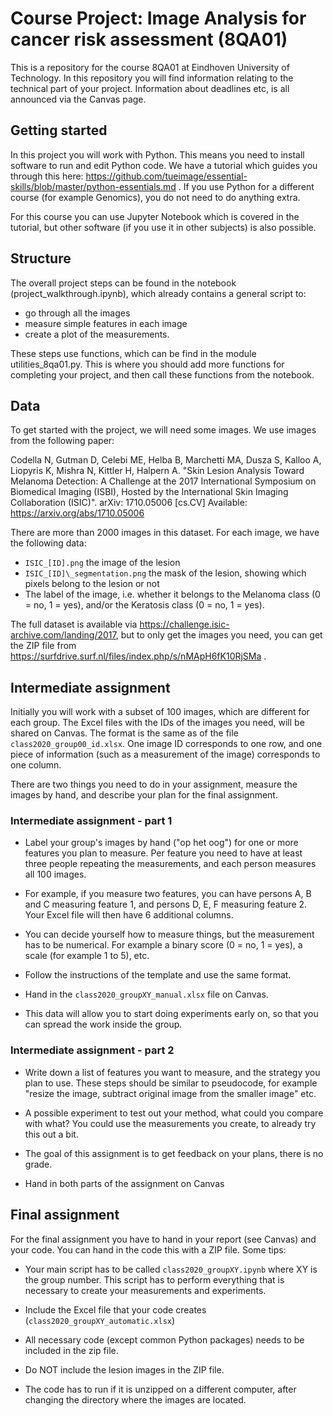# Course Project: Image Analysis for cancer risk assessment (8QA01)

This is a repository for the course 8QA01 at Eindhoven University of Technology. In this repository you will find information relating to the technical part of your project. Information about deadlines etc, is all announced via the Canvas page. 

## Getting started 

In this project you will work with Python. This means you need to install software to run and edit Python code. We have a tutorial which guides you through this here: https://github.com/tueimage/essential-skills/blob/master/python-essentials.md . If you use Python for a different course (for example Genomics), you do not need to do anything extra. 

For this course you can use Jupyter Notebook which is covered in the tutorial, but other software (if you use it in other subjects) is also possible. 

## Structure

The overall project steps can be found in the notebook (project_walkthrough.ipynb), which already contains a general script to: 

* go through all the images
* measure simple features in each image
* create a plot of the measurements. 

These steps use functions, which can be find in the module utilities_8qa01.py. This is where you should add more functions for completing your project, and then call these functions from the notebook. 

## Data

To get started with the project, we will need some images. We use images from the following paper:

Codella N, Gutman D, Celebi ME, Helba B, Marchetti MA, Dusza S, Kalloo A, Liopyris K, Mishra N, Kittler H, Halpern A. "Skin Lesion Analysis Toward Melanoma Detection: A Challenge at the 2017 International Symposium on Biomedical Imaging (ISBI), Hosted by the International Skin Imaging Collaboration (ISIC)". arXiv: 1710.05006 [cs.CV] Available: https://arxiv.org/abs/1710.05006


There are more than 2000 images in this dataset. For each image, we have the following data:

*	`ISIC_[ID].png` the image of the lesion
*	`ISIC_[ID]\_segmentation.png` the mask of the lesion, showing which pixels belong to the lesion or not
* The label of the image, i.e. whether it belongs to the Melanoma class (0 = no, 1 = yes), and/or the Keratosis class (0 = no, 1 = yes). 

The full dataset is available via https://challenge.isic-archive.com/landing/2017, but to only get the images you need, you can get the ZIP file from https://surfdrive.surf.nl/files/index.php/s/nMApH6fK10RjSMa .


## Intermediate assignment

Initially you will work with a subset of 100 images, which are different for each group. The Excel files with the IDs of the images you need, will be shared on Canvas. The format is the same as of the file `class2020_group00_id.xlsx`. One image ID corresponds to one row, and one piece of information (such as a measurement of the image) corresponds to one column. 

There are two things you need to do in your assignment, measure the images by hand, and describe your plan for the final assignment.

### Intermediate assignment - part 1

* Label your group's images by hand ("op het oog") for one or more features you plan to measure. Per feature you need to have at least three people repeating the measurements, and each person measures all 100 images. 

* For example, if you measure two features, you can have persons A, B and C measuring feature 1, and persons D, E, F measuring feature 2. Your Excel file will then have 6 additional columns.

* You can decide yourself how to measure things, but the measurement has to be numerical. For example a binary score (0 = no, 1 = yes), a scale (for example 1 to 5), etc.  

* Follow the instructions of the template and use the same format.

* Hand in the `class2020_groupXY_manual.xlsx` file on Canvas.

* This data will allow you to start doing experiments early on, so that you can spread the work inside the group. 


### Intermediate assignment - part 2

* Write down a list of features you want to measure, and the strategy you plan to use. These steps should be similar to pseudocode, for example "resize the image, subtract original image from the smaller image" etc. 

*	A possible experiment to test out your method, what could you compare with what? You could use the measurements you create, to already try this out a bit. 

* The goal of this assignment is to get feedback on your plans, there is no grade.  

* Hand in both parts of the assignment on Canvas 



## Final assignment

For the final assignment you have to hand in your report (see Canvas) and your code. You can hand in the code this with a ZIP file. Some tips:

*	Your main script has to be called `class2020_groupXY.ipynb` where XY is the group number. This script has to perform everything that is necessary to create your measurements and experiments.  

* Include the Excel file that your code creates (`class2020_groupXY_automatic.xlsx`)

*	All necessary code (except common Python packages) needs to be included in the zip file. 

* Do NOT include the lesion images in the ZIP file. 

*	The code has to run if it is unzipped on a different computer, after changing the directory where the images are located.



